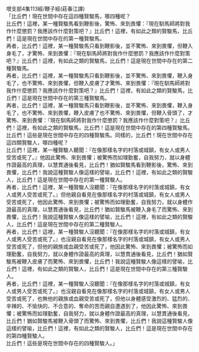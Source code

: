 增支部4集113經/鞭子經(莊春江譯)  
「比丘們！現在世間中存在這四種賢駿馬，哪四種呢？  
比丘們！這裡，某一種賢駿馬看到鞭影後，驚怖、來到畏懼：『現在馴馬師將對我作什麼懲罰？我應該作什麼對策吧？』比丘們！這裡，有如此之類的賢駿馬，比丘們！這是現在世間中存在的第一種賢駿馬。  
再者，比丘們！這裡，某一種賢駿馬只看到鞭影後，並不驚怖、來到畏懼，但鞭入身毛了，才驚怖、來到畏懼：『現在馴馬師將對我作什麼懲罰？我應該作什麼對策吧？』比丘們！這裡，有如此之類的賢駿馬，比丘們！這是現在世間中存在的第二種賢駿馬。  
再者，比丘們！這裡，某一種賢駿馬只看到鞭影後，並不驚怖、來到畏懼，鞭入身毛了，也不驚怖、來到畏懼，但鞭入皮膚了才驚怖、來到畏懼：『現在馴馬師將對我作什麼懲罰？我應該作什麼對策吧？』比丘們！這裡，有如此之類的賢駿馬，比丘們！這是現在世間中存在的第三種賢駿馬。  
再者，比丘們！這裡，某一種賢駿馬只看到鞭影後，並不驚怖、來到畏懼，鞭入身毛了，也不驚怖、來到畏懼，鞭入皮膚了也不驚怖、來到畏懼，但鞭入骨頭了，才驚怖、來到畏懼：『現在馴馬師將對我作什麼懲罰？我應該作什麼對策吧？』比丘們！這裡，有如此之類的賢駿馬，比丘們！這是現在世間中存在的第四種賢駿馬。  
比丘們！這些是現在世間中存在的四種賢駿馬。同樣的，比丘們！現在世間中存在這四類賢駿人，哪四種呢？  
比丘們！這裡，某一種賢駿人聽聞：『在像那樣名字的村落或城鎮，有女人或男人受苦或死了。』他因此驚怖、來到畏懼；被驚怖而如理勤奮，自我努力，就以身體作證最高的真理，以慧貫通後看見，比丘們！猶如賢駿馬看到鞭影後，驚怖、來到畏懼，比丘們！我說這種賢駿人像這樣的譬喻，比丘們！這裡，有如此之類的賢駿人，比丘們！這是現在世間中存在的第一種賢駿人。  
再者，比丘們！這裡，某一種賢駿人沒聽聞：『在像那樣名字的村落或城鎮，有女人或男人受苦或死了。』但他親自看見在像那樣名字的村落或城鎮，有女人或男人受苦或死了，他因此驚怖、來到畏懼；被驚怖而如理勤奮，自我努力，就以身體作證最高的真理，以慧貫通後看見，比丘們！猶如賢駿馬被鞭入身毛了而驚怖、來到畏懼，比丘們！我說這種賢駿人像這樣的譬喻，比丘們！這裡，有如此之類的賢駿人，比丘們！這是現在世間中存在的第二種賢駿人。  
再者，比丘們！這裡，某一種賢駿人沒聽聞：『在像那樣名字的村落或城鎮，有女人或男人受苦或死了。』也沒親自看見在像那樣名字的村落或城鎮，有女人或男人受苦或死了，但他的親族或血親受苦或死了，他因此驚怖、來到畏懼；被驚怖而如理勤奮，自我努力，就以身體作證最高的真理，以慧貫通後看見，比丘們！猶如賢駿馬被鞭入皮膚了而驚怖、來到畏懼，比丘們！我說這種賢駿人像這樣的譬喻，比丘們！這裡，有如此之類的賢駿人，比丘們！這是現在世間中存在的第三種賢駿人。  
再者，比丘們！這裡，某一種賢駿人沒聽聞：『在像那樣名字的村落或城鎮，有女人或男人受苦或死了。』也沒親自看見在像那樣名字的村落或城鎮，有女人或男人受苦或死了，也無他的親族或血親受苦或死了，但他以身體感受激烈的、猛烈的、辛辣的、不愉快的、不合意的、奪命的苦而親自遭遇到了，他因此驚怖、來到畏懼；被驚怖而如理勤奮，自我努力，就以身體作證最高的真理，以慧貫通後看見，比丘們！猶如賢駿馬被鞭入骨頭了而驚怖、來到畏懼，比丘們！我說這種賢駿人像這樣的譬喻，比丘們！這裡，有如此之類的賢駿人，比丘們！這是現在世間中存在的第四種賢駿人。  
比丘們！這些是現在世間中存在的四種賢駿人。」  
  
  
